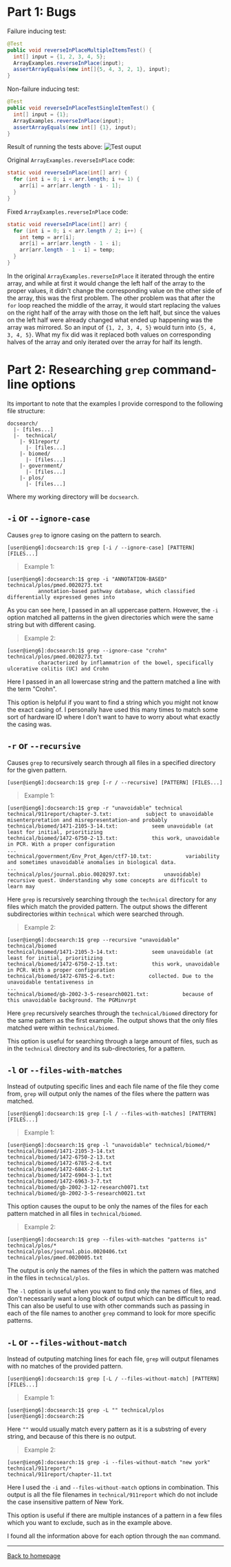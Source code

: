# Part 1: Bugs

Failure inducing test:
```java
@Test
public void reverseInPlaceMultipleItemsTest() {
  int[] input = {1, 2, 3, 4, 5};
  ArrayExamples.reverseInPlace(input);
  assertArrayEquals(new int[]{5, 4, 3, 2, 1}, input);
}
```

Non-failure inducing test:
```java
@Test
public void reverseInPlaceTestSingleItemTest() {
  int[] input = {1};
  ArrayExamples.reverseInPlace(input);
  assertArrayEquals(new int[] {1}, input);
}
```

Result of running the tests above:
![Test ouput](images/test-output.png)

Original `ArrayExamples.reverseInPlace` code:
```java
static void reverseInPlace(int[] arr) {
  for (int i = 0; i < arr.length; i += 1) {
    arr[i] = arr[arr.length - i - 1];
  }
}
```

Fixed `ArrayExamples.reverseInPlace` code:
```java
static void reverseInPlace(int[] arr) {
  for (int i = 0; i < arr.length / 2; i++) {
    int temp = arr[i];
    arr[i] = arr[arr.length - 1 - i];
    arr[arr.length - 1 - i] = temp;
  }
}
```

In the original `ArrayExamples.reverseInPlace` it iterated through the entire array, and while at first it would change the left half of the array to the proper values, it didn't change the corresponding value on the other side of the array, this was the first problem. The other problem was that after the `for` loop reached the middle of the array, it would start replacing the values on the right half of the array with those on the left half, but since the values on the left half were already changed what ended up happening was the array was mirrored. So an input of `{1, 2, 3, 4, 5}` would turn into `{5, 4, 3, 4, 5}`. What my fix did was it replaced both values on corresponding halves of the array and only iterated over the array for half its length.

# Part 2: Researching `grep` command-line options

Its important to note that the examples I provide correspond to the following file structure:
```
docsearch/
  |- [files...]
  |-  technical/
    |- 911report/
      |- [files...]
    |- biomed/
      |- [files...]
    |- government/
      |- [files...]
    |- plos/
      |- [files...]
```
Where my working directory will be `docsearch`.

## `-i` or `--ignore-case`
Causes `grep` to ignore casing on the pattern to search.
```console
[user@ieng6]:docsearch:1$ grep [-i / --ignore-case] [PATTERN] [FILES...]
```

> Example 1:
```console
[user@ieng6]:docsearch:1$ grep -i "ANNOTATION-BASED" technical/plos/pmed.0020273.txt
          annotation-based pathway database, which classified differentially expressed genes into
```
As you can see here, I passed in an all uppercase pattern. However, the `-i` option matched all patterns in the given directories which were the same string but with different casing.

> Example 2:
```console
[user@ieng6]:docsearch:1$ grep --ignore-case "crohn" technical/plos/pmed.0020273.txt
          characterized by inflammatrion of the bowel, specifically ulcerative colitis (UC) and Crohn
```
Here I passed in an all lowercase string and the pattern matched a line with the term "Crohn".

This option is helpful if you want to find a string which you might not know the exact casing of. I personally have used this many times to match some sort of hardware ID where I don't want to have to worry about what exactly the casing was.

## `-r` or `--recursive`
Causes `grep` to recursively search through all files in a specified directory for the given pattern.
```console
[user@ieng6]:docsearch:1$ grep [-r / --recursive] [PATTERN] [FILES...]
```

> Example 1:
```console
[user@ieng6]:docsearch:1$ grep -r "unavoidable" technical
technical/911report/chapter-3.txt:           subject to unavoidable misenterpretation and misrepresentation-and probably
technical/biomed/1471-2105-3-14.txt:           seem unavoidable (at least for initial, prioritizing
technical/biomed/1472-6750-2-13.txt:           this work, unavoidable in PCR. With a proper configuration
...
technical/government/Env_Prot_Agen/ctf7-10.txt:           variability and sometimes unavoidable anomalies in biological data.
...
technical/plos/journal.pbio.0020297.txt:           unavoidable) recursive quest. Understanding why some concepts are difficult to learn may 
```
Here `grep` is recursively searching through the `technical` directory for any files which match the provided pattern. The output shows the different subdirectories within `technical` which were searched through.

> Example 2:
```console
[user@ieng6]:docsearch:1$ grep --recursive "unavoidable" technical/biomed
technical/biomed/1471-2105-3-14.txt:           seem unavoidable (at least for initial, prioritizing
technical/biomed/1472-6750-2-13.txt:           this work, unavoidable in PCR. With a proper configuration
technical/biomed/1472-6785-2-6.txt:           collected. Due to the unavoidable tentativeness in
...
technical/biomed/gb-2002-3-5-research0021.txt:           because of this unavoidable background. The PGMinvrpt
```
Here `grep` recursively searches through the `technical/biomed` directory for the same pattern as the first example. The output shows that the only files matched were within `technical/biomed`. 

This option is useful for searching through a large amount of files, such as in the `technical` directory and its sub-directories, for a pattern.

## `-l` or `--files-with-matches`
Instead of outputing specific lines and each file name of the file they come from, `grep` will output only the names of the files where the pattern was matched.
```console
[user@ieng6]:docsearch:1$ grep [-l / --files-with-matches] [PATTERN] [FILES...]
```

> Example 1:
```console
[user@ieng6]:docsearch:1$ grep -l "unavoidable" technical/biomed/*
technical/biomed/1471-2105-3-14.txt
technical/biomed/1472-6750-2-13.txt
technical/biomed/1472-6785-2-6.txt
technical/biomed/1472-684X-2-1.txt
technical/biomed/1472-6904-3-1.txt
technical/biomed/1472-6963-3-7.txt
technical/biomed/gb-2002-3-12-research0071.txt
technical/biomed/gb-2002-3-5-research0021.txt
```
This option causes the ouput to be only the names of the files for each pattern matched in all files in `technical/biomed`.

> Example 2:
```console
[user@ieng6]:docsearch:1$ grep --files-with-matches "patterns is" technical/plos/*
technical/plos/journal.pbio.0020406.txt
technical/plos/pmed.0020005.txt
```
The output is only the names of the files in which the pattern was matched in the files in `technical/plos`.

The `-l` option is useful when you want to find only the names of files, and don't necessarily want a long block of output which can be difficult to read. This can also be useful to use with other commands such as passing in each of the file names to another `grep` command to look for more specific patterns.

## `-L` or `--files-without-match`
Instead of outputing matching lines for each file, `grep` will output filenames with no matches of the provided pattern. 
```console
[user@ieng6]:docsearch:1$ grep [-L / --files-without-match] [PATTERN] [FILES...]
```

> Example 1:
```console
[user@ieng6]:docsearch:1$ grep -L "" technical/plos
[user@ieng6]:docsearch:2$
```
Here `""` would usually match every pattern as it is a substring of every string, and because of this there is no output.

> Example 2:
```console
[user@ieng6]:docsearch:1$ grep -i --files-without-match "new york" technical/911report/*
technical/911report/chapter-11.txt
```
Here I used the `-i` and `--files-without-match` options in combination. This output is all the file filenames in `technical/911report` which do not include the case insensitive pattern of New York.

This option is useful if there are multiple instances of a pattern in a few files which you want to exclude, such as in the example above.

I found all the information above for each option through the `man` command.

---

[Back to homepage](https://avvyxx.github.io/cse15l-lab-reports/)
